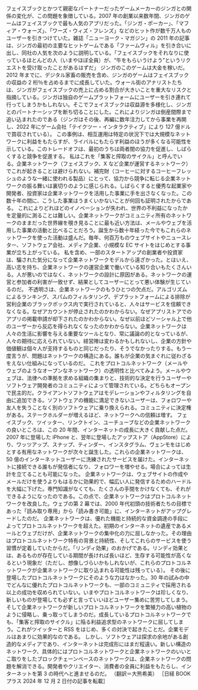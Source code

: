 ###

フェイスブックとかつて親密なパートナーだったゲームメーカーのジンガとの関係の変化が、この問題を象徴している。2007 年の創業以来数年間、ジンガのゲームはフェイスブックで最も人気のアプリだった。「ジンガ・ポーカー」、「マフィア・ウォーズ」、「ワーズ・ウィズ・フレンズ」などのヒット作が数千万人ものユーザーを引きつけていた。雑誌「ニューヨーク・マガジン」の 2011 年の記事は、ジンガの最初の主要なヒットゲームである「ファームヴィル」を引き合いに出し、同社の人気を次のように説明している。「フェイスブックをそれなりに使っているほとんどの人（いまやほぼ全員）が、“牛をもらいうけよう”というリクエストを受け取ったことがあるはずだ」
ジンガのこのゲームは大金を稼いだ。2012 年までに、デジタル家畜の販売を含め、ジンガのゲームはフェイスブックの収益の 2 桁％を占めるまでに成長していた。ウォール街のアナリストたちは、ジンガがフェイスブックの売上に占める割合が大きいことを重大なリスクと指摘している。ジンガは独自のゲームプラットフォームにユーザーを引き連れて行ってしまうかもしれない。そこでフェイスブックは収益源を多様化し、ジンガとのパートナーシップを断ち切ることにした。これによりジンガは倒産間際まで追い込まれたのである（ジンガはその後、再編に数年注力してから事業を再開し、2022 年にゲーム会社「テイクツー・インタラクティブ」により 127 億ドルで買収されている）。
この事例は、相互運用は特定の状況下では大規模なネットワークに利益をもたらすが、ライバルにもたらす利益のほうが多くなる可能性を示している。このトレードオフは、最初のうちは両者間の協力を促進し、しばらくすると競争を促進する。
私はこれを「集客と搾取のサイクル」と呼んでいる。企業ネットワーク（フェイスブック、X など企業が運営するネットワーク）でこれが起きることは避けられない。補完財（コーヒーに対するコーヒーフレッシュのような一緒に使われる製品）にとって、協力から競争に転じる企業ネットワークの振る舞いは裏切りのように感じられる。しばらくすると優秀な起業家や開発者、投資家は企業ネットワークを活用した事業に手を出さなくなった。この数十年の間に、こうした事業はうまくいかないことが何回も証明されたからである。
これによりどれほどのイノベーションが失われ、世界の不利益になったかを定量的に測ることは難しい。企業ネットワークがコミュニティ所有のネットワークのままだった世界線を覗き見ることに最も近い方法は、メールやウェブを活用した事業の活動と比べることだろう。誕生から数十年経った今でもこれらのネットワークを使った活動は盛んだ。毎年、何百万ものウェブサイトやニュースレター、ソフトウェア会社、メディア企業、小規模な EC サイトをはじめとする事業が立ち上がっている。
私を含め、一部のスタートアップの創業者や投資家は、騙された気分になって企業ネットワークモデルから遠ざかった。とはいえ、高い志を持ち、企業ネットワークの運営企業で働いている知り合いもたくさんいる。人が悪いのではなく、ネットワークの設計に原因がある。ネットワークの運営と参加者の利害が一致せず、結果としてユーザーにとって悪い体験が生じているのだ。
不透明さは、企業ネットワークのもうひとつの欠点だ。アルゴリズムによるランキング、スパムのフィルタリング、デプラットフォームによる排除が営利企業のブラックボックス内で実行されていると、人々はサービスを信頼できなくなる。なぜアカウントが停止されたのかわからない。なぜアプリストアでのアプリの掲載申請が却下されたのかわからない。なぜ以前ほどソーシャル上で他のユーザーから反応を得られなくなったのかわからない。企業ネットワークは人々の生活に影響を与える重要なツールとなり、常に議論の的となっているが、人々の期待に応えられていない。経営陣は変わるかもしれないし、企業の方針や価値観は個々人が支持するものと同じだったり、そうでなかったりする。もう一度言うが、問題はネットワークの構造にある。誰もが企業の気まぐれに従わざるをえない仕組みになっているのだ。
これをプロトコルネットワーク（メールやウェブのようなオープンなネットワーク）の透明性と比べてみよう。メールやウェブは、法律への準拠を求める組織の集まりと、技術的な決定を行うユーザーやソフトウェア開発者のコミュニティによって管理されている。どちらもオープンで民主的だ。クライアントソフトウェアはモデレーションやフィルタリングを自由に追加できる。ソフトウェアの機能に満足できないユーザーは、フォロワーや友人を失うことなく別のソフトウェアに乗り換えられる。コミュニティに決定権がある。ステークホルダーが増えるほど、ネットワークへの信頼は増す。
フェイスブック、ツイッター、リンクトイン、ユーチューブなどの企業ネットワークの良いところは、この 20 年間、インターネットの成長に大きく貢献した点だ。2007 年に登場した iPhone と、翌年に登場したアップストア（AppStore）により、ワッツアップ、スナップ、ティンダー、インスタグラム、ヴェンモをはじめとする有用なネットワークが次々と誕生した。これらの企業ネットワークは、50 億のインターネットユーザーに洗練されたサービスを届けた。インターネットに接続できる誰もが発信者になり、フォロワーを増やせる。場合によっては生計を立てることも可能になった。
企業ネットワークは、ウェブサイトの作成やメールだけを使うよりもはるかに効果的で、幅広い人に発信するためのハードルを大幅に下げた。専門知識がなくても、たくさんの手間をかけなくても、それができるようになったのである。この点で、企業ネットワークはプロトコルネットワークを改良した。ウェブの第 2 幕では、2000 年代初頭の技術者たちの目標であった「読み取り専用」から「読み書き可能」に、インターネットがアップグレードしたのだ。
企業ネットワークは、優れた機能と持続的な資金調達の手段によってプロトコルネットワークを超えた。初期のインターネットの遺産であるメールとウェブだけが、企業ネットワークの集中化の力に屈しなかった。その理由はプロトコルネットワーク特有の背景と持続性、そしてこれらのサービスを使う習慣が定着していたからだ。「リンディ効果」のおかげである。リンディ効果とは、あるものが存在している期間が長ければ長いほど、生存する可能性が高くなるという現象だ（ただし、想像しづらいかもしれないが、これらのプロトコルネットワークが企業ネットワークに取り込まれる可能性は残っている）。
その後に登場したプロトコルネットワークにそのような力はなかった。30 年の試みの中でどんなに優れたプロトコルネットワークも、一部のコミュニティで採用される以上の成功を収められていない。いまやプロトコルネットワークは珍しくなり、新しいものが登場しても必ずと言っていいほどユーザー集めに苦労してしまう。そして企業ネットワークが新しいプロトコルネットワークを繁殖力の高い植物のように侵略し、乗っ取ってしまうのだ。成長しているプロトコルネットワークでも、「集客と搾取のサイクル」に陥る利益追求型のネットワークに屈してしまう。これがツイッターと RSS をはじめ、多くの対決で起きたことだ。企業モデルはあまりに効果的なのである。
しかし、ソフトウェアは探求の余地がある創造的なメディアであり、インターネットは完成形にはまだ程遠い。新しい構造のネットワーク、具体的にはプロトコルネットワークと企業ネットワークのいいとこ取りをしたブロックチェーンベースのネットワークは、企業ネットワークの問題を解消できる。開発者やクリエイター、消費者の全員に利益をもたらし、インターネットを第 3 の時代へと進ませるのだ。
（翻訳＝大熊希美）
［日経 BOOK プラス 2024 年 12 月 2 日付の記事を転載］
